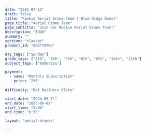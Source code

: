 ```yaml
---
date: "2021-07-12"
draft: false
title: "Rookie Aerial Drone Team | Blue Ridge Boost"
page_title: "Aerial Drone Team"
page_subtitle: "Join Our Rookie Aerial Drone Team!"
description: "TODO"
summary: ""
section: "classes"
product_id: "682778766"

day_tags: ["Sunday"]
grade_tags: ["5th", "6th", "7th", "8th", "9th", "10th", "11th"]
subject_tags: ["Robotics"]

payment:
  - name: "Monthly Subscription"
    price: "235"
  
difficulty: "Bot Builders Elite"

start_date: "2024-09-11"
end_date: "2025-06-02"
start_time: "5:00"
end_time: "6:30"

layout: "aerial-drones"

---
```

